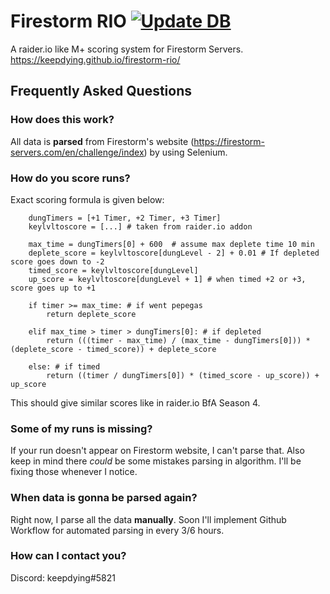 # Firestorm RIO [![Update DB](https://github.com/keepdying/firestorm-rio-backend/actions/workflows/update_db.yml/badge.svg)](https://github.com/keepdying/firestorm-rio-backend/actions/workflows/update_db.yml)

A raider.io like M+ scoring system for Firestorm Servers.
https://keepdying.github.io/firestorm-rio/

## Frequently Asked Questions

### How does this work?

All data is **parsed** from Firestorm's website (https://firestorm-servers.com/en/challenge/index) by using Selenium.

### How do you score runs?

Exact scoring formula is given below:

```
    dungTimers = [+1 Timer, +2 Timer, +3 Timer]
    keylvltoscore = [...] # taken from raider.io addon
    
    max_time = dungTimers[0] + 600  # assume max deplete time 10 min
    deplete_score = keylvltoscore[dungLevel - 2] + 0.01 # If depleted score goes down to -2
    timed_score = keylvltoscore[dungLevel]
    up_score = keylvltoscore[dungLevel + 1] # when timed +2 or +3, score goes up to +1 
    
    if timer >= max_time: # if went pepegas
        return deplete_score
        
    elif max_time > timer > dungTimers[0]: # if depleted
        return (((timer - max_time) / (max_time - dungTimers[0])) * (deplete_score - timed_score)) + deplete_score
        
    else: # if timed
        return ((timer / dungTimers[0]) * (timed_score - up_score)) + up_score
```
This should give similar scores like in raider.io BfA Season 4.

### Some of my runs is missing?

If your run doesn't appear on Firestorm website, I can't parse that. Also keep in mind there _could_ be some mistakes parsing in algorithm. I'll be fixing those whenever I notice.

### When data is gonna be parsed again?

Right now, I parse all the data **manually**. Soon I'll implement Github Workflow for automated parsing in every 3/6 hours.

### How can I contact you?

Discord: keepdying#5821
